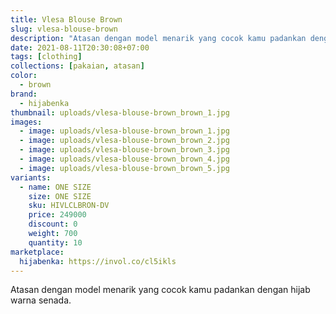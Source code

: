 ```yaml
---
title: Vlesa Blouse Brown
slug: vlesa-blouse-brown
description: "Atasan dengan model menarik yang cocok kamu padankan dengan hijab warna senada."
date: 2021-08-11T20:30:08+07:00
tags: [clothing]
collections: [pakaian, atasan]
color:
  - brown
brand:
  - hijabenka
thumbnail: uploads/vlesa-blouse-brown_brown_1.jpg
images:
  - image: uploads/vlesa-blouse-brown_brown_1.jpg
  - image: uploads/vlesa-blouse-brown_brown_2.jpg
  - image: uploads/vlesa-blouse-brown_brown_3.jpg
  - image: uploads/vlesa-blouse-brown_brown_4.jpg
  - image: uploads/vlesa-blouse-brown_brown_5.jpg
variants:
  - name: ONE SIZE
    size: ONE SIZE
    sku: HIVLCLBRON-DV
    price: 249000
    discount: 0
    weight: 700
    quantity: 10
marketplace:
  hijabenka: https://invol.co/cl5ikls
---
```


Atasan dengan model menarik yang cocok kamu padankan dengan hijab warna senada.
